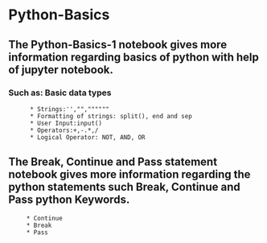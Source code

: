 # Python-Basics
## The Python-Basics-1 notebook gives more information regarding basics of python with help of jupyter notebook.
### Such as: Basic data types
          * Strings:'',"",""""""
          * Formatting of strings: split(), end and sep
          * User Input:input()
          * Operators:+,-.*,/
          * Logical Operator: NOT, AND, OR
## The Break, Continue and Pass statement notebook gives more information regarding the python statements such Break, Continue and Pass python Keywords.
         * Continue
         * Break
         * Pass
         
         
         
        
